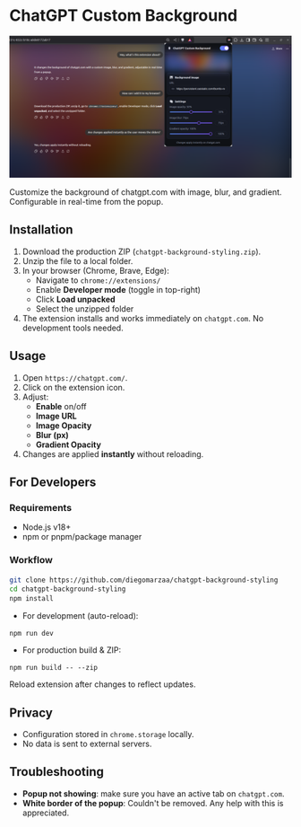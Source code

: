 # ChatGPT Custom Background

![alt text](assets/image.png)

Customize the background of chatgpt.com with image, blur, and gradient. Configurable in real-time from the popup.

## Installation

1. Download the production ZIP (`chatgpt-background-styling.zip`).
2. Unzip the file to a local folder.
3. In your browser (Chrome, Brave, Edge):
   - Navigate to `chrome://extensions/`
   - Enable **Developer mode** (toggle in top-right)
   - Click **Load unpacked**
   - Select the unzipped folder
4. The extension installs and works immediately on `chatgpt.com`. No development tools needed.

## Usage

1. Open `https://chatgpt.com/`.
2. Click on the extension icon.
3. Adjust:
	- **Enable** on/off
	- **Image URL**
	- **Image Opacity**
	- **Blur (px)**
	- **Gradient Opacity**
4. Changes are applied **instantly** without reloading.

## For Developers

### Requirements

- Node.js v18+  
- npm or pnpm/package manager

### Workflow

```bash
git clone https://github.com/diegomarzaa/chatgpt-background-styling
cd chatgpt-background-styling
npm install
```

- For development (auto-reload):
```
npm run dev
```

- For production build & ZIP:
```
npm run build -- --zip
```

Reload extension after changes to reflect updates.

## Privacy

- Configuration stored in `chrome.storage` locally.
- No data is sent to external servers.

## Troubleshooting

- **Popup not showing**: make sure you have an active tab on `chatgpt.com`.
- **White border of the popup**: Couldn't be removed. Any help with this is appreciated.